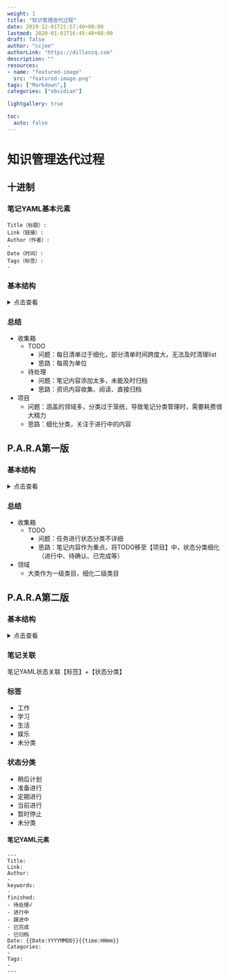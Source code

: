 ```yaml
---
weight: 1
title: "知识管理迭代过程"
date: 2019-12-01T21:57:40+08:00
lastmod: 2020-01-01T16:45:40+08:00
draft: false
author: "ccjee"
authorLink: "https://dillonzq.com"
description: ""
resources:
- name: "featured-image"
  src: "featured-image.png"
tags: ["Markdown",]
categories: ["obsidian"]

lightgallery: true

toc:
  auto: false
---
```

<!--more-->
# 知识管理迭代过程
## 十进制
### 笔记YAML基本元素
```
Title（标题）:
Link（链接）: 
Author（作者）: 
- 
Date（时间）: 
Tags（标签）: 
- 
```
### 基本结构
<details>
  <summary>点击查看</summary>

	- 收集箱
		- 内容地图
		- TODO
		- 待处理：待处理笔记汇总，编辑总结后，分类至【项目】
	- 项目：进行中的精进方向
		- 管理
		- 实践
		- 课程
		- 工作
		- 个人发展
	- 个人
		- 简历
		- 法律
		- 医疗
		- 住房
		- 事件
	- 兴趣
	- 归档

</details>

### 总结
- 收集箱
	- TODO
		- 问题：每日清单过于细化，部分清单时间跨度大，无法及时清理list
		- 思路：每周为单位
	- 待处理
		- 问题：笔记内容添加太多，未能及时归档
		- 思路：资讯内容收集、阅读、直接归档
- 项目
	- 问题：涵盖的领域多，分类过于笼统，导致笔记分类管理时，需要耗费很大精力
	- 思路：细化分类，关注于进行中的内容
## P.A.R.A第一版
### 基本结构
<details>
  <summary>点击查看</summary>

	- 收集箱
		- 内容MOC
		- TODO
		- 待处理：连接$\dashrightarrow$项目、资源、归档
	- 项目：进行中的精进方向
		- 管理
		- 实践
		- 课程
		- 工作
		- 兴趣
	- 领域：项目内容涉及的领域，【领域】的分类借鉴【中图法】
		- 健康
		- 财务
		- 工作
		- 旅游
		- 爱好
		- 活动
		- 住房
		- 事件
		- 法律
		- 朋友
		- 住房
		- 汽车
		- 生产力
	- 资源：项目内容涉及的资源（文档、视频、音乐等），对应【领域】分类
		- 认知与思维
		- 哲学
		- 经济学
		- 人物
		- 信息收集与整理
		- 新趋势
		- 新观念
		- 协作、组织与管理
		- 历史
		- 技术
		- 习惯养成
		- 项目管理
		- 咖啡
		- 运营
		- 装修
	- 档案：参照项目的文档编辑
		- 参考
			- 书籍
			- 文章
			- 视频
			- 音频
			- 附件
		-  ZK卡片
</details>

### 总结
- 收集箱
	- TODO
		- 问题：任务进行状态分类不详细
		- 思路：笔记内容作为重点，将TODO移至【项目】中，状态分类细化（进行中、待确认、已完成等）
- 领域
	- 大类作为一级类目，细化二级类目
## P.A.R.A第二版
### 基本结构
<details>
  <summary>点击查看</summary>

	- 收集箱
		- 内容地图
		- 待处理
	- 项目
		- 进行中
		- 待确认
		- 计划中
	- Areas领域
		- 重点
			- 工作
			- 软件技能
			- 内容输出
			- 健康
			- 编程
			- 财务
		- 娱乐
			- 影视
			- 阅读
			- 音乐
			- 旅行
			- 资讯
		- 其他
			- 人际
			- 事件
		- 未分类
	- 资源
		- 物品清单
		- 活动
		- 工作
		- 课程
		- 影视
		- 阅读
		- 音乐
		- 工具
		- 未分类
	- 归档
		- 参考
		- ZK卡片

</details>

### 笔记关联
笔记YAML状态关联【标签】+【状态分类】
### 标签
- 工作
- 学习
- 生活
- 娱乐
- 未分类
### 状态分类
- 稍后计划
- 准备进行
- 定期进行
- 当前进行
- 暂时停止
- 未分类
#### 笔记YAML元素
```
---
Title: 
Link: 
Author: 
- 
keywords:
- 
finished:
- 待处理√
- 进行中
- 跟进中
- 已完成
- 已归档
Date: {{Date:YYYYMMDD}}{{time:HHmm}}
Catagories: 
- 
Tags: 
- 
---
```